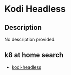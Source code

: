 # Kodi Headless

## Description

No description provided.

## k8 at home search

- [kodi-headless](https://nanne.dev/k8s-at-home-search/#/kodi-headless)
